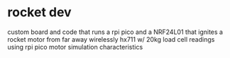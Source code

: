 # rocket dev
custom board and code that runs a rpi pico and a NRF24L01 that ignites a rocket motor from far away wirelessly
hx711 w/ 20kg load cell readings using rpi pico
motor simulation characteristics
